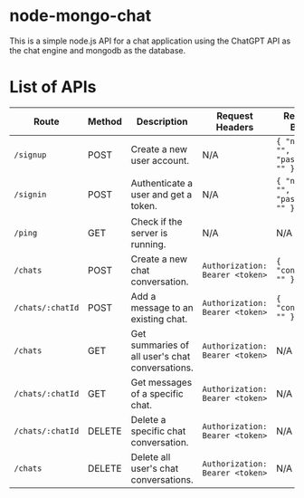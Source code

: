 # node-mongo-chat

This is a simple node.js API for a chat application using the ChatGPT API as the chat engine and mongodb as the database.

# List of APIs 
| Route                   | Method | Description                                     | Request Headers                 | Request Body                     | Response Status    | Response Body                         |
|-------------------------|--------|-------------------------------------------------|---------------------------------|-----------------------------------|--------------------|---------------------------------------|
| `/signup`               | POST   | Create a new user account.                     | N/A                             | `{ "name": "", "password": "" }` | 201 Created        | `{ "message": "User created" }`        |
| `/signin`               | POST   | Authenticate a user and get a token.           | N/A                             | `{ "name": "", "password": "" }` | 200 OK             | `{ "message": "Authentication successful", "token": "" }` |
| `/ping`                 | GET    | Check if the server is running.                | N/A                             | N/A                             | 200 OK             | `{ "message": "ok" }`                  |                |
| `/chats`                | POST   | Create a new chat conversation.                | `Authorization: Bearer <token>` | `{ "content": "" }`             | 200 OK             | Chat conversation JSON                |
| `/chats/:chatId`        | POST   | Add a message to an existing chat.             | `Authorization: Bearer <token>` | `{ "content": "" }`             | 200 OK             | Updated chat JSON                     |
| `/chats`                | GET    | Get summaries of all user's chat conversations.| `Authorization: Bearer <token>` | N/A                             | 200 OK             | Array of chat summaries               |
| `/chats/:chatId`        | GET    | Get messages of a specific chat.               | `Authorization: Bearer <token>` | N/A                             | 200 OK             | Array of messages                    |
| `/chats/:chatId`        | DELETE | Delete a specific chat conversation.           | `Authorization: Bearer <token>` | N/A                             | 200 OK             | `{ "message": "Chat deleted" }`        |
| `/chats`                | DELETE | Delete all user's chat conversations.          | `Authorization: Bearer <token>` | N/A                             | 200 OK             | `{ "message": "All chats deleted" }`    |

